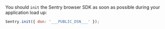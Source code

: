 You should `init` the Sentry browser SDK as soon as possible during your application load up:

```javascript
Sentry.init({ dsn: '___PUBLIC_DSN___' });
```

